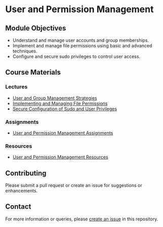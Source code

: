 # User and Permission Management

## Module Objectives

- Understand and manage user accounts and group memberships.
- Implement and manage file permissions using basic and advanced techniques.
- Configure and secure sudo privileges to control user access.

## Course Materials

### Lectures

- [User and Group Management Strategies](Lectures/01_User_and_Group_Management_Strategies.md)
- [Implementing and Managing File Permissions](Lectures/02_Implementing_and_Managing_File_Permissions.md)
- [Secure Configuration of Sudo and User Privileges](Lectures/03_Secure_Configuration_of_Sudo_and_User_Privileges.md)

### Assignments

- [User and Permission Management Assignments](Assignments/User_and_Permission_Management_Assignments.md)

### Resources

- [User and Permission Management Resources](Resources/User_and_Permission_Management_Resources.md)

## Contributing

Please submit a pull request or create an issue for suggestions or enhancements.

## Contact

For more information or queries, please [create an issue](https://github.com/moeinfatehi/LinuxForCyberSecurityCourse/issues) in this repository.